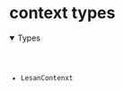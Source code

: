 # context types


<details open>
  <summary>
    Types
  </summary>
  <pre>
    <code class="language-json" style="padding: 0;">
    <ul style="display:flex; flex-direction:column; gap:10px">
        <li><a href="./context/LesanContenxt.md" target="_blank" style="text-decoration: none;  cursor:pointer">LesanContenxt</a></li>
    </ul>      
    </code>
  </pre>
</details>